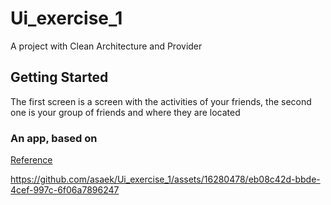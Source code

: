 # Ui_exercise_1

A project with Clean Architecture and Provider

## Getting Started

The first screen is a screen with the activities of your friends, the second one is your group of friends and where they are located

### An app, based on

[Reference](https://dribbble.com/shots/23041928-Social-Media-Mobile-iOS-App)


https://github.com/asaek/Ui_exercise_1/assets/16280478/eb08c42d-bbde-4cef-997c-6f06a7896247

